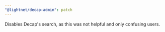 ```yaml
---
"@lightnet/decap-admin": patch
---
```


Disables Decap's search, as this was not helpful and only confusing users.
